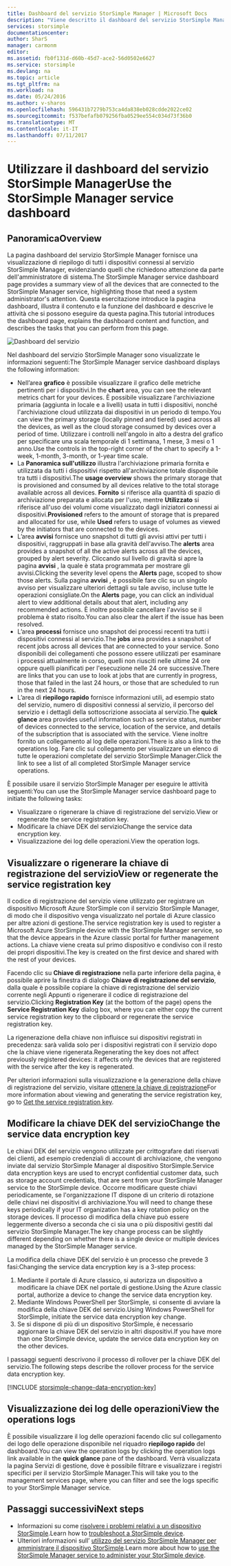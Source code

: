```yaml
---
title: Dashboard del servizio StorSimple Manager | Microsoft Docs
description: "Viene descritto il dashboard del servizio StorSimple Manager e si illustra come utilizzarlo per monitorare l'integrità della soluzione StorSimple."
services: storsimple
documentationcenter: 
author: SharS
manager: carmonm
editor: 
ms.assetid: fb0f131d-d60b-45d7-ace2-56d0502e6627
ms.service: storsimple
ms.devlang: na
ms.topic: article
ms.tgt_pltfrm: na
ms.workload: na
ms.date: 05/24/2016
ms.author: v-sharos
ms.openlocfilehash: 596431b7279b753ca4da838eb028cdde2022ce02
ms.sourcegitcommit: f537befafb079256fba0529ee554c034d73f36b0
ms.translationtype: MT
ms.contentlocale: it-IT
ms.lasthandoff: 07/11/2017
---
```

# <a name="use-the-storsimple-manager-service-dashboard"></a><span data-ttu-id="252ae-103">Utilizzare il dashboard del servizio StorSimple Manager</span><span class="sxs-lookup"><span data-stu-id="252ae-103">Use the StorSimple Manager service dashboard</span></span>
## <a name="overview"></a><span data-ttu-id="252ae-104">Panoramica</span><span class="sxs-lookup"><span data-stu-id="252ae-104">Overview</span></span>
<span data-ttu-id="252ae-105">La pagina dashboard del servizio StorSimple Manager fornisce una visualizzazione di riepilogo di tutti i dispositivi connessi al servizio StorSimple Manager, evidenziando quelli che richiedono attenzione da parte dell'amministratore di sistema.</span><span class="sxs-lookup"><span data-stu-id="252ae-105">The StorSimple Manager service dashboard page provides a summary view of all the devices that are connected to the StorSimple Manager service, highlighting those that need a system administrator's attention.</span></span> <span data-ttu-id="252ae-106">Questa esercitazione introduce la pagina dashboard, illustra il contenuto e la funzione del dashboard e descrive le attività che si possono eseguire da questa pagina.</span><span class="sxs-lookup"><span data-stu-id="252ae-106">This tutorial introduces the dashboard page, explains the dashboard content and function, and describes the tasks that you can perform from this page.</span></span>

![Dashboard del servizio](./media/storsimple-service-dashboard/HCS_ServiceDashboard.png)

<span data-ttu-id="252ae-108">Nel dashboard del servizio StorSimple Manager sono visualizzate le informazioni seguenti:</span><span class="sxs-lookup"><span data-stu-id="252ae-108">The StorSimple Manager service dashboard displays the following information:</span></span>

* <span data-ttu-id="252ae-109">Nell’area **grafico** è possibile visualizzare il grafico delle metriche pertinenti per i dispositivi.</span><span class="sxs-lookup"><span data-stu-id="252ae-109">In the **chart** area, you can see the relevant metrics chart for your devices.</span></span> <span data-ttu-id="252ae-110">È possibile visualizzare l'archiviazione primaria (aggiunta in locale e a livelli) usata in tutti i dispositivi, nonché l'archiviazione cloud utilizzata dai dispositivi in un periodo di tempo.</span><span class="sxs-lookup"><span data-stu-id="252ae-110">You can view the primary storage (locally pinned and tiered) used across all the devices, as well as the cloud storage consumed by devices over a period of time.</span></span> <span data-ttu-id="252ae-111">Utilizzare i controlli nell'angolo in alto a destra del grafico per specificare una scala temporale di 1 settimana, 1 mese, 3 mesi o 1 anno.</span><span class="sxs-lookup"><span data-stu-id="252ae-111">Use the controls in the top-right corner of the chart to specify a 1-week, 1-month, 3-month, or 1-year time scale.</span></span>
* <span data-ttu-id="252ae-112">La **Panoramica sull'utilizzo** illustra l'archiviazione primaria fornita e utilizzata da tutti i dispositivi rispetto all'archiviazione totale disponibile tra tutti i dispositivi.</span><span class="sxs-lookup"><span data-stu-id="252ae-112">The **usage overview** shows the primary storage that is provisioned and consumed by all devices relative to the total storage available across all devices.</span></span> <span data-ttu-id="252ae-113">**Fornito** si riferisce alla quantità di spazio di archiviazione preparata e allocata per l'uso, mentre **Utilizzato** si riferisce all'uso dei volumi come visualizzato dagli iniziatori connessi ai dispositivi.</span><span class="sxs-lookup"><span data-stu-id="252ae-113">**Provisioned** refers to the amount of storage that is prepared and allocated for use, while **Used** refers to usage of volumes as viewed by the initiators that are connected to the devices.</span></span>
* <span data-ttu-id="252ae-114">L’area **avvisi** fornisce uno snapshot di tutti gli avvisi attivi per tutti i dispositivi, raggruppati in base alla gravità dell'avviso.</span><span class="sxs-lookup"><span data-stu-id="252ae-114">The **alerts** area provides a snapshot of all the active alerts across all the devices, grouped by alert severity.</span></span> <span data-ttu-id="252ae-115">Cliccando sul livello di gravità si apre la pagina **avvisi** , la quale è stata programmata per mostrare gli avvisi.</span><span class="sxs-lookup"><span data-stu-id="252ae-115">Clicking the severity level opens the **Alerts** page, scoped to show those alerts.</span></span> <span data-ttu-id="252ae-116">Sulla pagina **avvisi** , è possibile fare clic su un singolo avviso per visualizzare ulteriori dettagli su tale avviso, incluse tutte le operazioni consigliate.</span><span class="sxs-lookup"><span data-stu-id="252ae-116">On the **Alerts** page, you can click an individual alert to view additional details about that alert, including any recommended actions.</span></span> <span data-ttu-id="252ae-117">È inoltre possibile cancellare l'avviso se il problema è stato risolto.</span><span class="sxs-lookup"><span data-stu-id="252ae-117">You can also clear the alert if the issue has been resolved.</span></span>
* <span data-ttu-id="252ae-118">L’area **processi** fornisce uno snapshot dei processi recenti tra tutti i dispositivi connessi al servizio.</span><span class="sxs-lookup"><span data-stu-id="252ae-118">The **jobs** area provides a snapshot of recent jobs across all devices that are connected to your service.</span></span> <span data-ttu-id="252ae-119">Sono disponibili dei collegamenti che possono essere utilizzati per esaminare i processi attualmente in corso, quelli non riusciti nelle ultime 24 ore oppure quelli pianificati per l'esecuzione nelle 24 ore successive.</span><span class="sxs-lookup"><span data-stu-id="252ae-119">There are links that you can use to look at jobs that are currently in progress, those that failed in the last 24 hours, or those that are scheduled to run in the next 24 hours.</span></span>
* <span data-ttu-id="252ae-120">L’area di **riepilogo rapido** fornisce informazioni utili, ad esempio stato del servizio, numero di dispositivi connessi al servizio, il percorso del servizio e i dettagli della sottoscrizione associata al servizio.</span><span class="sxs-lookup"><span data-stu-id="252ae-120">The **quick glance** area provides useful information such as service status, number of devices connected to the service, location of the service, and details of the subscription that is associated with the service.</span></span> <span data-ttu-id="252ae-121">Viene inoltre fornito un collegamento al log delle operazioni.</span><span class="sxs-lookup"><span data-stu-id="252ae-121">There is also a link to the operations log.</span></span> <span data-ttu-id="252ae-122">Fare clic sul collegamento per visualizzare un elenco di tutte le operazioni completate del servizio StorSimple Manager.</span><span class="sxs-lookup"><span data-stu-id="252ae-122">Click the link to see a list of all completed StorSimple Manager service operations.</span></span>

<span data-ttu-id="252ae-123">È possibile usare il servizio StorSimple Manager per eseguire le attività seguenti:</span><span class="sxs-lookup"><span data-stu-id="252ae-123">You can use the StorSimple Manager service dashboard page to initiate the following tasks:</span></span>

* <span data-ttu-id="252ae-124">Visualizzare o rigenerare la chiave di registrazione del servizio.</span><span class="sxs-lookup"><span data-stu-id="252ae-124">View or regenerate the service registration key.</span></span>
* <span data-ttu-id="252ae-125">Modificare la chiave DEK del servizio</span><span class="sxs-lookup"><span data-stu-id="252ae-125">Change the service data encryption key.</span></span>
* <span data-ttu-id="252ae-126">Visualizzazione dei log delle operazioni.</span><span class="sxs-lookup"><span data-stu-id="252ae-126">View the operation logs.</span></span>

## <a name="view-or-regenerate-the-service-registration-key"></a><span data-ttu-id="252ae-127">Visualizzare o rigenerare la chiave di registrazione del servizio</span><span class="sxs-lookup"><span data-stu-id="252ae-127">View or regenerate the service registration key</span></span>
<span data-ttu-id="252ae-128">Il codice di registrazione del servizio viene utilizzato per registrare un dispositivo Microsoft Azure StorSimple con il servizio StorSimple Manager, di modo che il dispositivo venga visualizzato nel portale di Azure classico per altre azioni di gestione.</span><span class="sxs-lookup"><span data-stu-id="252ae-128">The service registration key is used to register a Microsoft Azure StorSimple device with the StorSimple Manager service, so that the device appears in the Azure classic portal for further management actions.</span></span> <span data-ttu-id="252ae-129">La chiave viene creata sul primo dispositivo e condiviso con il resto dei propri dispositivi.</span><span class="sxs-lookup"><span data-stu-id="252ae-129">The key is created on the first device and shared with the rest of your devices.</span></span>

<span data-ttu-id="252ae-130">Facendo clic su **Chiave di registrazione** nella parte inferiore della pagina, è possibile aprire la finestra di dialogo **Chiave di registrazione del servizio**, dalla quale è possibile copiare la chiave di registrazione del servizio corrente negli Appunti o rigenerare il codice di registrazione del servizio.</span><span class="sxs-lookup"><span data-stu-id="252ae-130">Clicking **Registration Key** (at the bottom of the page) opens the **Service Registration Key** dialog box, where you can either copy the current service registration key to the clipboard or regenerate the service registration key.</span></span>

<span data-ttu-id="252ae-131">La rigenerazione della chiave non influisce sui dispositivi registrati in precedenza: sarà valida solo per i dispositivi registrati con il servizio dopo che la chiave viene rigenerata.</span><span class="sxs-lookup"><span data-stu-id="252ae-131">Regenerating the key does not affect previously registered devices: it affects only the devices that are registered with the service after the key is regenerated.</span></span>

<span data-ttu-id="252ae-132">Per ulteriori informazioni sulla visualizzazione e la generazione della chiave di registrazione del servizio, visitare [ottenere la chiave di registrazione](storsimple-manage-service.md#get-the-service-registration-key)</span><span class="sxs-lookup"><span data-stu-id="252ae-132">For more information about viewing and generating the service registration key, go to [Get the service registration key](storsimple-manage-service.md#get-the-service-registration-key).</span></span>

## <a name="change-the-service-data-encryption-key"></a><span data-ttu-id="252ae-133">Modificare la chiave DEK del servizio</span><span class="sxs-lookup"><span data-stu-id="252ae-133">Change the service data encryption key</span></span>
<span data-ttu-id="252ae-134">Le chiavi DEK del servizio vengono utilizzate per crittografare dati riservati dei clienti, ad esempio credenziali di account di archiviazione, che vengono inviate dal servizio StorSimple Manager al dispositivo StorSimple.</span><span class="sxs-lookup"><span data-stu-id="252ae-134">Service data encryption keys are used to encrypt confidential customer data, such as storage account credentials, that are sent from your StorSimple Manager service to the StorSimple device.</span></span> <span data-ttu-id="252ae-135">Occorre modificare queste chiavi periodicamente, se l'organizzazione IT dispone di un criterio di rotazione delle chiavi nei dispositivi di archiviazione.</span><span class="sxs-lookup"><span data-stu-id="252ae-135">You will need to change these keys periodically if your IT organization has a key rotation policy on the storage devices.</span></span> <span data-ttu-id="252ae-136">Il processo di modifica della chiave può essere leggermente diverso a seconda che ci sia una o più dispositivi gestiti dal servizio StorSimple Manager.</span><span class="sxs-lookup"><span data-stu-id="252ae-136">The key change process can be slightly different depending on whether there is a single device or multiple devices managed by the StorSimple Manager service.</span></span>

<span data-ttu-id="252ae-137">La modifica della chiave DEK del servizio è un processo che prevede 3 fasi:</span><span class="sxs-lookup"><span data-stu-id="252ae-137">Changing the service data encryption key is a 3-step process:</span></span>

1. <span data-ttu-id="252ae-138">Mediante il portale di Azure classico, si autorizza un dispositivo a modificare la chiave DEK nel portale di gestione.</span><span class="sxs-lookup"><span data-stu-id="252ae-138">Using the Azure classic portal, authorize a device to change the service data encryption key.</span></span>
2. <span data-ttu-id="252ae-139">Mediante Windows PowerShell per StorSimple, si consente di avviare la modifica della chiave DEK del servizio.</span><span class="sxs-lookup"><span data-stu-id="252ae-139">Using Windows PowerShell for StorSimple, initiate the service data encryption key change.</span></span>
3. <span data-ttu-id="252ae-140">Se si dispone di più di un dispositivo StorSimple, è necessario aggiornare la chiave DEK del servizio in altri dispositivi.</span><span class="sxs-lookup"><span data-stu-id="252ae-140">If you have more than one StorSimple device, update the service data encryption key on the other devices.</span></span>

<span data-ttu-id="252ae-141">I passaggi seguenti descrivono il processo di rollover per la chiave DEK del servizio.</span><span class="sxs-lookup"><span data-stu-id="252ae-141">The following steps describe the rollover process for the service data encryption key.</span></span>

[!INCLUDE [storsimple-change-data-encryption-key](../../includes/storsimple-change-data-encryption-key.md)]

## <a name="view-the-operations-logs"></a><span data-ttu-id="252ae-142">Visualizzazione dei log delle operazioni</span><span class="sxs-lookup"><span data-stu-id="252ae-142">View the operations logs</span></span>
<span data-ttu-id="252ae-143">È possibile visualizzare il log delle operazioni facendo clic sul collegamento dei logo delle operazione disponibile nel riquadro **riepilogo rapido** del dashboard.</span><span class="sxs-lookup"><span data-stu-id="252ae-143">You can view the operation logs by clicking the operation logs link available in the **quick glance** pane of the dashboard.</span></span> <span data-ttu-id="252ae-144">Verrà visualizzata la pagina Servizi di gestione, dove è possibile filtrare e visualizzare i registri specifici per il servizio StorSimple Manager.</span><span class="sxs-lookup"><span data-stu-id="252ae-144">This will take you to the management services page, where you can filter and see the logs specific to your StorSimple Manager service.</span></span>

## <a name="next-steps"></a><span data-ttu-id="252ae-145">Passaggi successivi</span><span class="sxs-lookup"><span data-stu-id="252ae-145">Next steps</span></span>
* <span data-ttu-id="252ae-146">Informazioni su come [risolvere i problemi relativi a un dispositivo StorSimple](storsimple-troubleshoot-operational-device.md).</span><span class="sxs-lookup"><span data-stu-id="252ae-146">Learn how to [troubleshoot a StorSimple device](storsimple-troubleshoot-operational-device.md).</span></span>
* <span data-ttu-id="252ae-147">Ulteriori informazioni sull’ [utilizzo del servizio StorSimple Manager per amministrare il dispositivo StorSimple](storsimple-manager-service-administration.md).</span><span class="sxs-lookup"><span data-stu-id="252ae-147">Learn more about how to [use the StorSimple Manager service to administer your StorSimple device](storsimple-manager-service-administration.md).</span></span>


